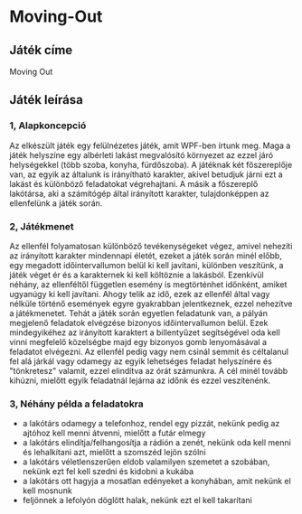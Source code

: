 # Moving-Out

## Játék címe

Moving Out

## Játék leírása
### 1, Alapkoncepció
Az elkészült játék egy felülnézetes játék, amit WPF-ben írtunk meg. Maga a játék helyszíne 
egy albérleti lakást megvalósító környezet az ezzel járó helységekkel (több 
szoba, konyha, fürdőszoba). 
A játéknak két főszereplője van, az egyik az általunk is irányítható karakter, akivel 
betudjuk járni ezt a lakást és különböző feladatokat végrehajtani. A másik a főszereplő
lakótársa, aki a számítógép által irányított karakter, tulajdonképpen az 
ellenfelünk a játék során. 
### 2, Játékmenet
Az ellenfél folyamatosan különböző tevékenységeket végez, amivel nehezíti az 
irányított karakter mindennapi életét, ezeket a játék során minél előbb, egy megadott 
időintervallumon belül ki kell javítani, különben veszítünk, a játék véget ér és a 
karakternek ki kell költöznie a lakásból. Ezenkívül néhány, az ellenféltől független 
esemény is megtörténhet időnként, amiket ugyanúgy ki kell javítani. Ahogy telik az 
idő, ezek az ellenfél által vagy nélküle történő események egyre gyakrabban
jelentkeznek, ezzel nehezítve a játékmenetet.
Tehát a játék során egyetlen feladatunk van, a pályán megjelenő feladatok elvégzése 
bizonyos időintervallumon belül. Ezek mindegyikéhez az irányított karaktert a 
billentyűzet segítségével oda kell vinni megfelelő közelségbe majd egy bizonyos 
gomb lenyomásával a feladatot elvégezni.
Az ellenfél pedig vagy nem csinál semmit és céltalanul fel alá járkál vagy odamegy 
az egyik lehetséges feladat helyszínére és "tönkretesz" valamit, ezzel elindítva az 
órát számunkra.
A cél minél tovább kihúzni, mielőtt egyik feladatnál lejárna az időnk és ezzel 
veszítenénk.
### 3, Néhány példa a feladatokra
- a lakótárs odamegy a telefonhoz, rendel egy pizzát, nekünk pedig az ajtóhoz 
kell menni átvenni, mielőtt a futár elmegy
- a lakótárs elindítja/felhangosítja a rádión a zenét, nekünk oda kell menni és 
lehalkítani azt, mielőtt a szomszéd lejön szólni
- a lakótárs véletlenszerűen eldob valamilyen szemetet a szobában, nekünk ezt 
fel kell szedni és kidobni a kukába
- a lakótárs ott hagyja a mosatlan edényeket a konyhában, amit nekünk el kell 
mosnunk
- feljönnek a lefolyón döglött halak, nekünk ezt el kell takarítani
